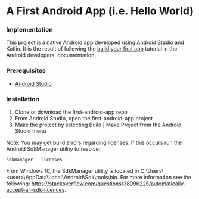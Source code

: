# A First Android App (i.e. Hello World)

### Implementation

This project is a native Android app developed using Android Studio and Kotlin. It is the result of following the [build your first app](https://developer.android.com/training/basics/firstapp) tutorial in the Android developers' documentation.

### Prerequisites

- [Android Studio](https://developer.android.com/studio)

### Installation

1. Clone or download the first-android-app repo
1. From Android Studio, open the first-android-app project
1. Make the project by selecting Build | Make Project from the Android Studio menu

Note: You may get build errors regarding licenses. If this occurs run the Android SdkManager utility to resolve:
```
sdkmanager --licenses
```
From Windows 10, the SdkManager utility is located in C:\Users\\\<user>\AppData\Local\Android\Sdk\tools\bin. For more information see the following: https://stackoverflow.com/questions/38096225/automatically-accept-all-sdk-licences. 